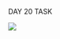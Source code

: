 DAY 20 TASK

<img src = "https://github.com/Gomathy-Shanmugam/weather/assets/113160365/cde03c46-f0c1-4dbc-8ad6-c830af490c04">
